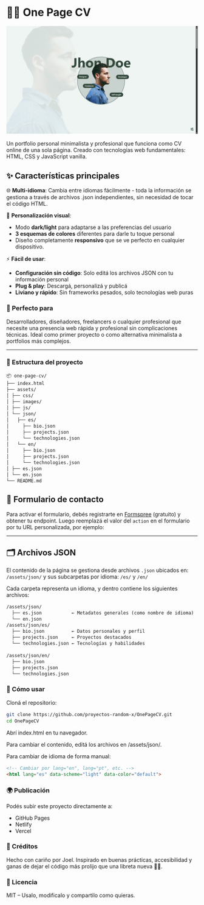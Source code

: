# 🧑‍💻 One Page CV

![screenshot](screenshot.png)

Un portfolio personal minimalista y profesional que funciona como CV online de una sola página. Creado con tecnologías web fundamentales: HTML, CSS y JavaScript vanilla.

## ✨ Características principales

🌐 **Multi-idioma**: Cambia entre idiomas fácilmente - toda la información se gestiona a través de archivos .json independientes, sin necesidad de tocar el código HTML.

🎨 **Personalización visual**:
- Modo **dark/light** para adaptarse a las preferencias del usuario
- **3 esquemas de colores** diferentes para darle tu toque personal
- Diseño completamente **responsivo** que se ve perfecto en cualquier dispositivo.

⚡ **Fácil de usar**:
- **Configuración sin código**: Solo editá los archivos JSON con tu información personal
- **Plug & play**: Descargá, personalizá y publicá
- **Liviano y rápido**: Sin frameworks pesados, solo tecnologías web puras

### 🎯 Perfecto para
Desarrolladores, diseñadores, freelancers o cualquier profesional que necesite una presencia web rápida y profesional sin complicaciones técnicas. Ideal como primer proyecto o como alternativa minimalista a portfolios más complejos.

---

### 📁 Estructura del proyecto

```plaintext
📦 one-page-cv/
├── index.html
├── assets/
│ ├── css/
│ ├── images/
│ ├── js/
│ └── json/
│   ├── es/
│     ├── bio.json
│     ├── projects.json
│     └── technologies.json
│   └── en/
│     ├── bio.json
│     ├── projects.json
│     └── technologies.json
│ ├── es.json
│ └── en.json
└── README.md
```

## 📩 Formulario de contacto

Para activar el formulario, debés registrarte en [Formspree](https://formspree.io/) (gratuito) y obtener tu endpoint. Luego reemplazá el valor del `action` en el formulario por tu URL personalizada, por ejemplo:

---

## 🗂️ Archivos JSON

El contenido de la página se gestiona desde archivos `.json` ubicados en:  
`/assets/json/` y sus subcarpetas por idioma: `/es/` y `/en/`

Cada carpeta representa un idioma, y dentro contiene los siguientes archivos:

```plaintext
/assets/json/
  ├── es.json           ← Metadatos generales (como nombre de idioma)
  └── en.json         
/assets/json/es/
  ├── bio.json          ← Datos personales y perfil
  ├── projects.json     ← Proyectos destacados
  └── technologies.json ← Tecnologías y habilidades

/assets/json/en/
  ├── bio.json
  ├── projects.json
  └── technologies.json
```

### 🚀 Cómo usar
Cloná el repositorio:
```bash
git clone https://github.com/proyectos-random-x/OnePageCV.git
cd OnePageCV
```
Abrí index.html en tu navegador.

Para cambiar el contenido, editá los archivos en /assets/json/.

Para cambiar de idioma de forma manual:
```html
<!-- Cambiar por lang="en", lang="pt", etc. -->
<html lang="es" data-scheme="light" data-color="default">
```

### 🌍 Publicación
Podés subir este proyecto directamente a:
- GitHub Pages
- Netlify
- Vercel

### 🤝 Créditos
Hecho con cariño por Joel.
Inspirado en buenas prácticas, accesibilidad y ganas de dejar el código más prolijo que una libreta nueva 🧼📘.

### 📃 Licencia
MIT – Usalo, modificalo y compartilo como quieras.